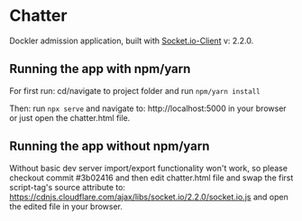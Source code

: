 # Chatter

Dockler admission application, built with [Socket.io-Client](https://socket.io/) v: 2.2.0.

## Running the app with npm/yarn

For first run: cd/navigate to project folder and run ```npm/yarn install```

Then: run ```npx serve``` and navigate to: http://localhost:5000 in your browser or just open the chatter.html file.

## Running the app without npm/yarn
Without basic dev server import/export functionality won't work, so please checkout commit #3b02416 and then
edit chatter.html file and swap the first script-tag's source attribute to: https://cdnjs.cloudflare.com/ajax/libs/socket.io/2.2.0/socket.io.js
and open the edited file in your browser.
